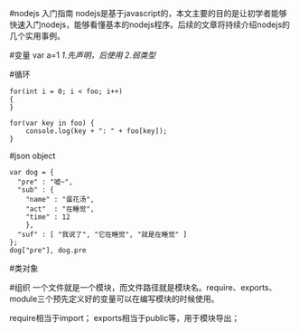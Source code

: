 #nodejs 入门指南
nodejs是基于javascript的，本文主要的目的是让初学者能够快速入门nodejs，能够看懂基本的nodejs程序。后续的文章将持续介绍nodejs的几个实用事例。

#变量
var a=1
*1.先声明，后使用 2.弱类型*

#循环

	for(int i = 0; i < foo; i++)
	{
	}

	for(var key in foo) {
		console.log(key + ": " + foo[key]);
	}

#json object

	var dog = {
	  "pre" : "嘘~",
	  "sub" : {
		"name" : "蛋花汤",
		"act"  : "在睡觉",
		"time" : 12
		},
	  "suf" : [ "我说了", "它在睡觉", "就是在睡觉" ]
	};
	dog["pre"], dog.pre

#类对象

#组织
一个文件就是一个模块，而文件路径就是模块名。require、exports、module三个预先定义好的变量可以在编写模块的时候使用。

require相当于import；
exports相当于public等，用于模块导出；

